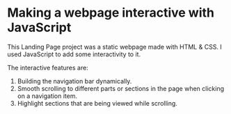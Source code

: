# Making a webpage interactive with JavaScript

This Landing Page project was a static webpage made with HTML & CSS.
I used JavaScript to add some interactivity to it.

The interactive features are:
1. Building the navigation bar dynamically.
2. Smooth scrolling to different parts or sections in the page when clicking on a navigation item.
3. Highlight sections that are being viewed while scrolling.
